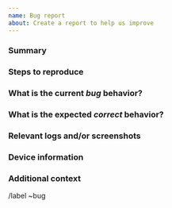 ```yaml
---
name: Bug report
about: Create a report to help us improve
---
```


### Summary

<!--
Summarize the bug encountered concisely
-->

### Steps to reproduce

<!--
How one can reproduce the issue - this is very important
-->

### What is the current _bug_ behavior?

<!--
What actually happens
-->

### What is the expected _correct_ behavior?

<!--
What you should see instead
-->

### Relevant logs and/or screenshots

<!--
(Paste any relevant logs - please use code blocks (```) to format console output,
logs, and code as it's tough to read otherwise.)
-->

### Device information

<!--
- OS: [e.g. Android, iOS, Windows laptop or desktop]
- Browser [e.g. chrome, safari]
- Version [e.g. 22]
-->

### Additional context

<!--
Add any other context about the problem here.
-->

/label ~bug
